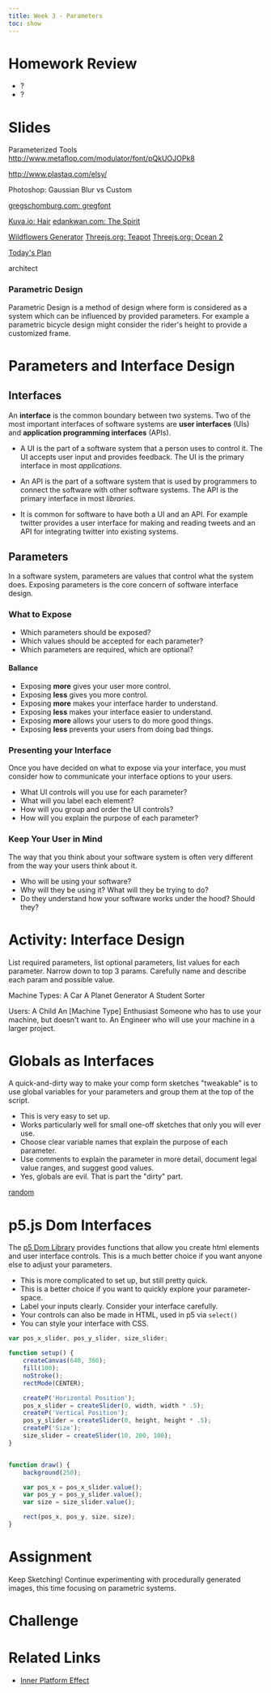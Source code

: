 ```yaml
---
title: Week 3 - Parameters
toc: show
---
```


# Homework Review

- ?
- ?

# Slides

Parameterized Tools
http://www.metaflop.com/modulator/font/pQkUOJOPk8

http://www.plastaq.com/elsy/

Photoshop: Gaussian Blur vs Custom

[gregschomburg.com: gregfont](http://gregschomburg.com/gregfont/)

[Kuva.io: Hair](https://www.kuva.io/hair-simulation/)
[edankwan.com: The Spirit](http://edankwan.com/experiments/the-spirit/)

[Wildflowers Generator](https://jasfar.github.io/wildflowers/)
[Threejs.org: Teapot](https://threejs.org/examples/#webgl_geometry_teapot)
[Threejs.org: Ocean 2](https://threejs.org/examples/#webgl_shaders_ocean2)

[Today's Plan](plan.html)


architect

### Parametric Design
Parametric Design is a method of design where form is considered as a system which can be influenced by provided parameters. For example a parametric bicycle design might consider the rider's height to provide a customized frame.





# Parameters and Interface Design

## Interfaces
An **interface** is the common boundary between two systems. Two of the most important interfaces of software systems are **user interfaces**  (UIs) and **application programming interfaces** (APIs).

- A UI is the part of a software system that a person uses to control it. The UI accepts user input and provides feedback. The UI is the primary interface in most *applications*.

- An API is the part of a software system that is used by programmers to connect the software with other software systems. The API is the primary interface in most *libraries*.

- It is common for software to have both a UI and an API. For example twitter provides a user interface for making and reading tweets and an API for integrating twitter into existing systems.

## Parameters
In a software system, parameters are values that control what the system does. Exposing parameters is the core concern of software interface design.

### What to Expose
- Which parameters should be exposed?
- Which values should be accepted for each parameter?
- Which parameters are required, which are optional?

#### Ballance
- Exposing **more** gives your user more control.
- Exposing **less** gives you more control.
- Exposing **more** makes your interface harder to understand.
- Exposing **less** makes your interface easier to understand.
- Exposing **more** allows your users to do more good things.
- Exposing **less** prevents your users from doing bad things.

### Presenting your Interface
Once you have decided on what to expose via your interface, you must consider how to communicate your interface options to your users.

- What UI controls will you use for each parameter?
- What will you label each element?
- How will you group and order the UI controls?
- How will you explain the purpose of each parameter?

### Keep Your User in Mind
The way that you think about your software system is often very different from the way your users think about it.
- Who will be using your software?
- Why will they be using it? What will they be trying to do?
- Do they understand how your software works under the hood? Should they?




# Activity: Interface Design

List required parameters, list optional parameters, list values for each parameter.
Narrow down to top 3 params.
Carefully name and describe each param and possible value.

Machine Types:
A Car
A Planet Generator
A Student Sorter


Users:
A Child
An [Machine Type] Enthusiast
Someone who has to use your machine, but doesn't want to.
An Engineer who will use your machine in a larger project.


# Globals as Interfaces
A quick-and-dirty way to make your comp form sketches "tweakable" is to use global variables for your parameters and group them at the top of the script.

- This is very easy to set up.
- Works particularly well for small one-off sketches that only you will ever use.
- Choose clear variable names that explain the purpose of each parameter.
- Use comments to explain the parameter in more detail, document legal value ranges, and suggest good values.
- Yes, globals are evil. That is part the "dirty" part.

<a href="./slider_square.js" class="p5_example show-lab show-lab-link hidden">random</a>



# p5.js Dom Interfaces

The [p5 Dom Library](https://p5js.org/reference/#/libraries/p5.dom) provides functions that allow you create html elements and user interface controls. This is a much better choice if you want anyone else to adjust your parameters.

- This is more complicated to set up, but still pretty quick.
- This is a better choice if you want to quickly explore your parameter-space.
- Label your inputs clearly. Consider your interface carefully.
- Your controls can also be made in HTML, used in p5 via `select()`
- You can style your interface with CSS.




```javascript
var pos_x_slider, pos_y_slider, size_slider;

function setup() {
	createCanvas(640, 360);
	fill(100);
	noStroke();
	rectMode(CENTER);

	createP('Horizontal Position');
	pos_x_slider = createSlider(0, width, width * .5);
	createP('Vertical Position');
	pos_y_slider = createSlider(0, height, height * .5);
	createP('Size');
	size_slider = createSlider(10, 200, 100);
}


function draw() {
	background(250);

	var pos_x = pos_x_slider.value();
	var pos_y = pos_y_slider.value();
	var size = size_slider.value();

	rect(pos_x, pos_y, size, size);
}
```


# Assignment

Keep Sketching! Continue experimenting with procedurally generated images, this time focusing on parametric systems.

# Challenge




# Related Links

- [Inner Platform Effect](https://en.wikipedia.org/wiki/Inner-platform_effect)
